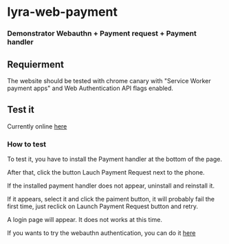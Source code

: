 # lyra-web-payment

### Demonstrator Webauthn + Payment request + Payment handler

## Requierment
The website should be tested with chrome canary with "Service Worker payment apps" and Web Authentication API flags enabled.

## Test it
Currently online [here](https://test-payment-handler.appspot.com/)


### How to test
To test it, you have to install the Payment handler at the bottom of the page.

After that, click the button Lauch Payment Request next to the phone.

If the installed payment handler does not appear, uninstall and reinstall it.

If it appears, select it and click the paiment button, it will probably fail the first time, just reclick on Launch Payment Request button and retry.

A login page will appear. It does not works at this time.

If you wants to try the webauthn authentication, you can do it [here](https://test-payment-handler.appspot.com/pages/authentication.html)